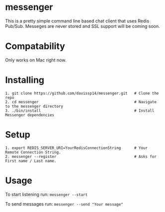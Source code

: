 # messenger

This is a pretty simple command line based chat client that uses Redis Pub/Sub.  Messeges are never stored and SSL support will be coming soon.

# Compatability
Only works on Mac right now. 

# Installing

    1. git clone https://github.com/davissp14/messenger.git   # Clone the repo
    2. cd messenger                                           # Navigate to the messenger directory    
    3. ./bin/install                                          # Install Messenger dependencies


# Setup

    1. export REDIS_SERVER_URI=YourRedisConnectionString      # Your Remote Connection String.
    2. messenger --register                                   # Asks for First name / Last name.
    
# Usage
To start listening run:  `messenger --start`

To send messages run: `messenger --send "Your message"`
